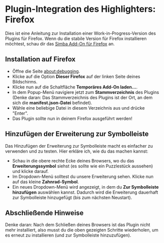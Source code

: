 # Plugin-Integration des Highlighters: Firefox

Dies ist eine Anleitung zur Installation einer Work-in-Progress-Version des Plugins für Firefox. Wenn du die stabile Version für Firefox installieren möchtest, schau dir das [Simba Add-On für Firefox](https://addons.mozilla.org/en-US/firefox/addon/simba-text-assistant/) an.

## Installation auf Firefox

- Öffne die Seite [about:debugging](about:debugging).
- Klicke auf die Option **Dieser Firefox** auf der linken Seite deines Bildschirms.
- Klicke nun auf die Schaltfläche **Temporäres Add-On laden...**.
- In dem Popup-Menü navigiere jetzt zum **Stammverzeichnis** des Plugins (Denke daran: Das Stammverzeichnis des Plugins ist der Ort, an dem sich die **manifest.json-Datei** befindet).
- Wähle eine beliebige Datei in diesem Verzeichnis aus und drücke "Enter".
- Das Plugin sollte nun in deinem Firefox ausgeführt werden!

## Hinzufügen der Erweiterung zur Symbolleiste

Das Hinzufügen der Erweiterung zur Symbolleiste macht es einfacher zu verwenden und zu testen. Hier erkläre ich, wie du das machen kannst:
- Schau in die obere rechte Ecke deines Browsers, wo du das **Erweiterungssymbol** siehst (es sollte wie ein Puzzlestück aussehen) und klicke darauf.
- Im Dropdown-Menü solltest du unsere Erweiterung sehen. Klicke nun auf das kleine **Zahnrad-Symbol**.
- Ein neues Dropdown-Menü wird angezeigt, in dem du **Zur Symbolleiste hinzufügen** auswählen kannst. Dadurch wird die Erweiterung dauerhaft zur Symbolleiste hinzugefügt (bis zum nächsten Neustart).

## Abschließende Hinweise

Denke daran: Nach dem Schließen deines Browsers ist das Plugin nicht mehr installiert, also musst du die oben gezeigten Schritte wiederholen, um es erneut zu installieren (und zur Symbolleiste hinzuzufügen).

